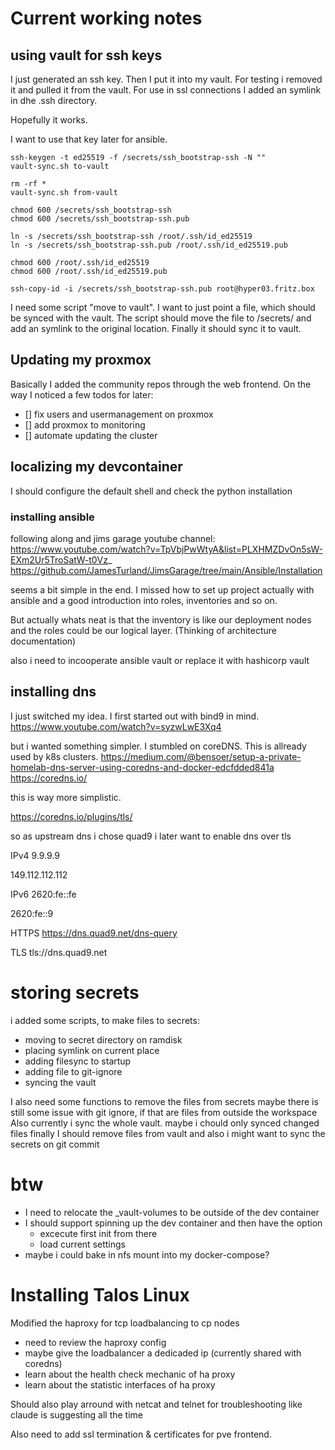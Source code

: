 # Current working notes

## using vault for ssh keys

I just generated an ssh key. Then I put it into my vault.
For testing i removed it and pulled it from the vault.
For use in ssl connections I added an symlink in dhe .ssh directory.

Hopefully it works.

I want to use that key later for ansible.

```
ssh-keygen -t ed25519 -f /secrets/ssh_bootstrap-ssh -N ""
vault-sync.sh to-vault

rm -rf *
vault-sync.sh from-vault

chmod 600 /secrets/ssh_bootstrap-ssh
chmod 600 /secrets/ssh_bootstrap-ssh.pub

ln -s /secrets/ssh_bootstrap-ssh /root/.ssh/id_ed25519
ln -s /secrets/ssh_bootstrap-ssh.pub /root/.ssh/id_ed25519.pub

chmod 600 /root/.ssh/id_ed25519
chmod 600 /root/.ssh/id_ed25519.pub

ssh-copy-id -i /secrets/ssh_bootstrap-ssh.pub root@hyper03.fritz.box
```

I need some script "move to vault". I want to just point a file, which should be synced with the vault.
The script should move the file to /secrets/ and add an symlink to the original location. Finally it should sync it to vault.

## Updating my proxmox

Basically I added the community repos through the web frontend. On the way I noticed a few todos for later:

- [] fix users and usermanagement on proxmox
- [] add proxmox to monitoring
- [] automate updating the cluster

## localizing my devcontainer

I should configure the default shell and check the python installation

### installing ansible

following along and jims garage youtube channel:
https://www.youtube.com/watch?v=TpVbjPwWtyA&list=PLXHMZDvOn5sW-EXm2Ur5TroSatW-t0Vz_
https://github.com/JamesTurland/JimsGarage/tree/main/Ansible/Installation

seems a bit simple in the end. I missed how to set up project actually with ansible and a good introduction into roles, inventories and so on.

But actually whats neat is that the inventory is like our deployment nodes and the roles could be our logical layer. (Thinking of architecture documentation)

also i need to incooperate ansible vault or replace it with hashicorp vault

## installing dns

I just switched my idea. I first started out with bind9 in mind.
https://www.youtube.com/watch?v=syzwLwE3Xq4

but i wanted something simpler.
I stumbled on coreDNS. This is allready used by k8s clusters.
https://medium.com/@bensoer/setup-a-private-homelab-dns-server-using-coredns-and-docker-edcfdded841a
https://coredns.io/

this is way more simplistic.

https://coredns.io/plugins/tls/

so as upstream dns i chose quad9
i later want to enable dns over tls

IPv4
9.9.9.9

149.112.112.112

IPv6
2620:fe::fe

2620:fe::9

HTTPS
https://dns.quad9.net/dns-query

TLS
tls://dns.quad9.net

# storing secrets

i added some scripts, to make files to secrets:

- moving to secret directory on ramdisk
- placing symlink on current place
- adding filesync to startup
- adding file to git-ignore
- syncing the vault

I also need some functions to remove the files from secrets
maybe there is still some issue with git ignore, if that are files from outside the workspace
Also currently i sync the whole vault. maybe i chould only synced changed files
finally I should remove files from vault
and also i might want to sync the secrets on git commit

# btw

- I need to relocate the \_vault-volumes to be outside of the dev container
- I should support spinning up the dev container and then have the option
  - excecute first init from there
  - load current settings
- maybe i could bake in nfs mount into my docker-compose?

# Installing Talos Linux

Modified the haproxy for tcp loadbalancing to cp nodes

- need to review the haproxy config
- maybe give the loadbalancer a dedicaded ip (currently shared with coredns)
- learn about the health check mechanic of ha proxy
- learn about the statistic interfaces of ha proxy

Should also play arround with netcat and telnet for troubleshooting like claude is suggesting all the time

Also need to add ssl termination & certificates for pve frontend.
